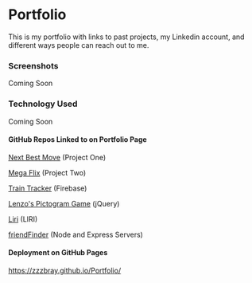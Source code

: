 # Portfolio

This is my portfolio with links to past projects, my Linkedin account, and different ways people can reach out to me.

### Screenshots
Coming Soon

### Technology Used
Coming Soon

#### GitHub Repos Linked to on Portfolio Page

[Next Best Move](https://github.com/zzzbray/evenStevens) (Project One)

[Mega Flix](https://github.com/zzzbray/projectTwo) (Project Two)

[Train Tracker](https://github.com/zzzbray/trainScheduler) (Firebase)

[Lenzo's Pictogram Game](https://github.com/zzzbray/lenzosPictogramGame) (jQuery)

[Liri](https://github.com/zzzbray/liriNodeApp) (LIRI)

[friendFinder](https://github.com/zzzbray/friendFinder) (Node and Express Servers)

#### Deployment on GitHub Pages
https://zzzbray.github.io/Portfolio/
